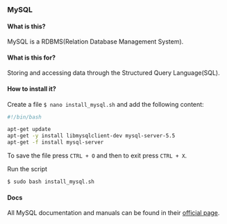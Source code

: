 ### MySQL

#### What is this?

MySQL is a RDBMS(Relation Database Management System).

#### What is this for?

Storing and accessing data through the Structured Query Language(SQL).

#### How to install it?

Create a file `$ nano install_mysql.sh` and add the following content:

```bash
#!/bin/bash

apt-get update
apt-get -y install libmysqlclient-dev mysql-server-5.5
apt-get -f install mysql-server
```

To save the file press `CTRL + O` and then to exit press `CTRL + X`.

Run the script

```bash
$ sudo bash install_mysql.sh
```

#### Docs

All MySQL documentation and manuals can be found in their [official page](http://dev.mysql.com/doc/).
